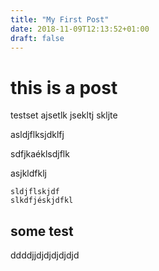 ```yaml
---
title: "My First Post"
date: 2018-11-09T12:13:52+01:00
draft: false
---
```


# this is a post

testset ajsetlk jsekltj skljte 


asldjflksjdklfj 


sdfjkaéklsdjflk 


asjkldfklj 

    sldjflskjdf
    slkdfjéskjdfkl


## some test

ddddjjdjdjdjdjdjd